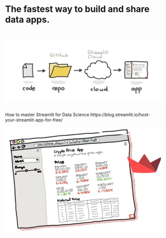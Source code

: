 # The fastest way to build and share data apps.
<br>

![alt_text](https://github.com/bacdillon/Python/blob/master/streamlit/Images/streamlit.jpg)

<br>
How to master Streamlit for Data Science https://blog.streamlit.io/host-your-streamlit-app-for-free/

![alt_text](https://github.com/bacdillon/Python/blob/master/streamlit/Images/Data%20Science.jpg)
